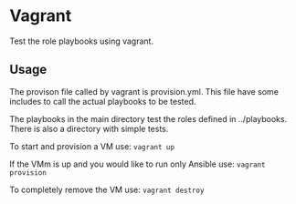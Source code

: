 Vagrant
=======

Test the role playbooks using vagrant.

Usage
-----

The provison file called by vagrant is provision.yml. This file have 
some includes to call the actual playbooks to be tested.

The playbooks in the main directory test the roles defined in 
../playbooks. There is also a directory with simple tests.

To start and provision a VM use:
```vagrant up```

If the VMm is up and you would like to run only Ansible use:
```vagrant provision```

To completely remove the VM use:
```vagrant destroy```
